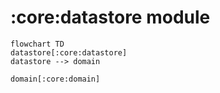 # :core:datastore module

```mermaid
flowchart TD
datastore[:core:datastore]
datastore --> domain

domain[:core:domain]
```
